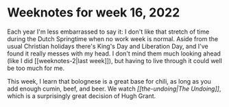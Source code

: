 ---
---

# Weeknotes for week 16, 2022
Each year I'm less embarrassed to say it: I don't like that stretch of time during the Dutch Springtime when no work week is normal. Aside from the usual Christian holidays there's King's Day and Liberation Day, and I've found it really messes with my head. I don't mind them much looking ahead (like I did [[weeknotes-2|last week]]), but having to live through it could well be too much for me. 

This week, I learn that bolognese is a great base for chili, as long as you add enough cumin, beef, and beer. We watch _[[the-undoing|The Undoing]]_, which is a surprisingly great decision of Hugh Grant. 
 
